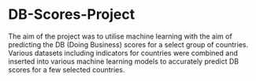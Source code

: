 # DB-Scores-Project
The aim of the project was to utilise machine learning with the aim of predicting the DB (Doing Business) scores for a select group of countries. Various datasets including indicators for countries were combined and inserted into various machine learning models to accurately predict DB scores for a few selected countries.
